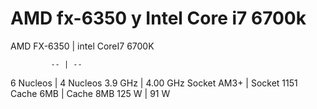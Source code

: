 # AMD fx-6350 y Intel Core i7 6700k


  AMD FX-6350   | intel CoreI7 6700K
  
             -- | --
             
 6 Nucleos      | 4 Nucleos
 3.9 GHz        | 4.00 GHz
 Socket AM3+    | Socket 1151
 Cache 6MB      | Cache 8MB
 125 W          | 91 W
 
